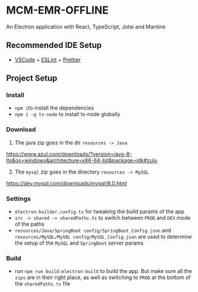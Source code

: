# MCM-EMR-OFFLINE

An Electron application with React, TypeScript, Jotai and Mantine

## Recommended IDE Setup

- [VSCode](https://code.visualstudio.com/) + [ESLint](https://marketplace.visualstudio.com/items?itemName=dbaeumer.vscode-eslint) + [Prettier](https://marketplace.visualstudio.com/items?itemName=esbenp.prettier-vscode)

## Project Setup

### Install

* `npm i`to install the dependencies
* `npm i -g ts-node` to install ts-node globally

### Download

1) The java zip goes in the dir `resources -> Java`

https://www.azul.com/downloads/?version=java-8-lts&os=windows&architecture=x86-64-bit&package=jdk#zulu

2) The `mysql` zip goes in the directory `resources -> MySQL`

https://dev.mysql.com/downloads/mysql/8.0.html

### Settings

* `electron-builder.config.ts` for tweaking the build params of the app
* `src -> shared -> sharedPaths.ts` to switch between `PROD` and `DEV` mode of the paths
* `resources/Java/SpringBoot config/SpringBoot_Config.json` and `resources/MySQL/MySQL config/MySQL_Config.json` are used to determine the setup of the `MySQL` and `SpringBoot` server params

### Build

* run `npm run build:electron-build` to build the app. But make sure all the `zips` are in their right place, as well as switching to `PROD` at the bottom of the `sharedPaths.ts` file